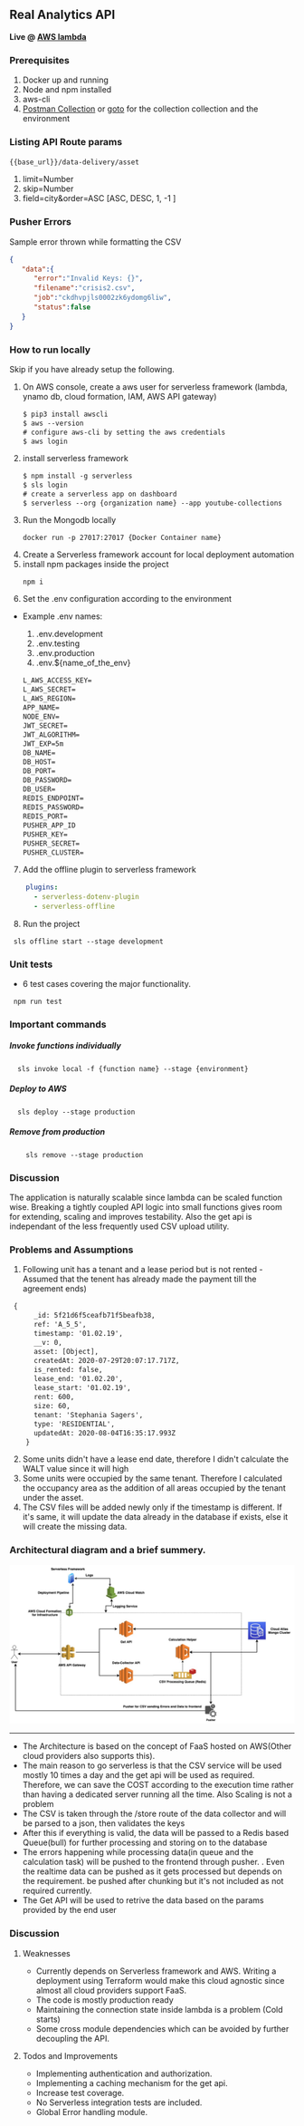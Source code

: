 ## Real Analytics API

**Live @ [AWS lambda]( https://i8bsrn67me.execute-api.ap-south-1.amazonaws.com/production/v1/data-collector/{)** 

### Prerequisites 
1. Docker up and running
2. Node and npm installed
3. aws-cli
4. [Postman Collection]() or [goto](./docs)  for the collection
 collection and the environment
 
### Listing API Route params
```{{base_url}}/data-delivery/asset```
1. limit=Number
2. skip=Number
3. field=city&order=ASC [ASC, DESC, 1, -1 ]

### Pusher Errors 
Sample error thrown while formatting the CSV
```json
{
   "data":{
      "error":"Invalid Keys: {}",
      "filename":"crisis2.csv",
      "job":"ckdhvpjls0002zk6ydomg6liw",
      "status":false
   }
}
```

### How to run locally
Skip if you have already setup the following.
1. On AWS console, create a aws user for serverless framework (lambda, ynamo db, cloud formation, IAM, AWS API gateway)
    ````shell script
    $ pip3 install awscli
    $ aws --version
    # configure aws-cli by setting the aws credentials 
    $ aws login 
    ````
2. install serverless framework
    ```shell script
    $ npm install -g serverless
    $ sls login
    # create a serverless app on dashboard   
    $ serverless --org {organization name} --app youtube-collections
    ```
3. Run the Mongodb locally
    ```shell script
    docker run -p 27017:27017 {Docker Container name}
    ```
4. Create a Serverless framework account for local deployment automation 
5. install npm packages inside the project
    ```shell script
    npm i
    ```
6. Set the .env configuration according to the environment
- Example .env names:
    1. .env.development
    2. .env.testing
    3. .env.production
    4. .env.${name_of_the_env}

    ```dotenv
    L_AWS_ACCESS_KEY=
    L_AWS_SECRET=
    L_AWS_REGION=
    APP_NAME=
    NODE_ENV=
    JWT_SECRET=
    JWT_ALGORITHM=
    JWT_EXP=5m
    DB_NAME=
    DB_HOST=
    DB_PORT=
    DB_PASSWORD=
    DB_USER=
    REDIS_ENDPOINT=
    REDIS_PASSWORD=
    REDIS_PORT=
    PUSHER_APP_ID
    PUSHER_KEY=
    PUSHER_SECRET=
    PUSHER_CLUSTER=

    ```
    
7. Add the offline plugin to serverless framework 
 ```yaml
     plugins:
       - serverless-dotenv-plugin
       - serverless-offline
 ```
8. Run the project
```shell script
 sls offline start --stage development 
```  
### Unit tests
* 6 test cases covering the major functionality.
 
 ```shell script
  npm run test
 ```
### Important commands
   
##### Invoke functions individually  
```shell script
  sls invoke local -f {function name} --stage {environment} 
```
##### Deploy to AWS
```shell script
  sls deploy --stage production
```

##### Remove from production
```shell script
    sls remove --stage production
```
### Discussion

 The application is naturally scalable since lambda can be scaled function wise. Breaking a tightly coupled API logic
  into small functions gives room for extending, scaling and improves testability. Also the get api is independant of
   the less frequently used CSV upload utility. 

### Problems and Assumptions 
1. Following unit has a tenant and a lease period but is not rented - Assumed that the tenent has already made the
 payment till the agreement ends)
```shell script
 {
      _id: 5f21d6f5ceafb71f5beafb38,
      ref: 'A_5_5',
      timestamp: '01.02.19',
      __v: 0,
      asset: [Object],
      createdAt: 2020-07-29T20:07:17.717Z,
      is_rented: false,
      lease_end: '01.02.20',
      lease_start: '01.02.19',
      rent: 600,
      size: 60,
      tenant: 'Stephania Sagers',
      type: 'RESIDENTIAL',
      updatedAt: 2020-08-04T16:35:17.993Z
    }

```
2. Some units didn't have a lease end date, therefore I didn't calculate the WALT value since it will high
3. Some units were occupied by the same tenant. Therefore I calculated the occupancy area as the addition of all
 areas occupied by the tenant under the asset.
4. The CSV files will be added newly only if the timestamp is different. If it's same, it will update the data
 already in the database if exists, else it will create the missing data.
    
### Architectural diagram and a brief summery.
 
 <img src="docs/pusherarch.jpg"/>

<hr>

* The Architecture is based on the concept of FaaS hosted on AWS(Other cloud providers also supports this).
* The main reason to go serverless is that the CSV service will be used mostly 10 times a day and the get api will be
 used as required. Therefore, we can save the COST according to the execution time rather than having a dedicated
  server running all the time. Also Scaling is not a problem
* The CSV is taken through the /store route of the data collector and will be parsed to a json, then validates the
 keys
 * After this if everything is valid, the data will be passed to a Redis based Queue(bull) for further processing and
  storing on to the database
  * The errors happening while processing data(in queue and the calculation task) will be pushed to the frontend
   through pusher.
  . Even the realtime data can be pushed as it gets processed but depends on the requirement.
   be pushed after chunking but it's not included as not required currently.
  * The Get API will be used to retrive the data based on the params provided by the end user

### Discussion
 
1. Weaknesses
   
     * Currently depends on Serverless framework and AWS. Writing a deployment using Terraform would make this cloud
      agnostic since almost all cloud providers support FaaS.
     * The code is mostly production ready
     * Maintaining the connection state inside lambda is a problem (Cold starts)
     * Some cross module dependencies which can be avoided by further decoupling the API.
     
2. Todos and Improvements

    * Implementing authentication and authorization.
    * Implementing a caching mechanism for the get api.
    * Increase test coverage.
    * No Serverless integration tests are included.
    * Global Error handling module.
